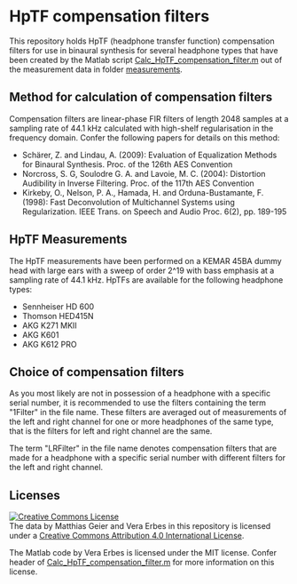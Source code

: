 # HpTF compensation filters
This repository holds HpTF (headphone transfer function) compensation filters for use in binaural synthesis for several headphone types that have been created by the Matlab script [Calc_HpTF_compensation_filter.m](http://github.com/spatialaudio/hptf-compensation-filters/blob/master/Calc_HpTF_compensation_filter.m) out of the measurement data in folder [measurements](http://github.com/spatialaudio/hptf-compensation-filters/tree/master/compensation_filters).

## Method for calculation of compensation filters
Compensation filters are linear-phase FIR filters of length 2048 samples at a sampling rate of 44.1 kHz calculated with high-shelf regularisation in the frequency domain. Confer the following papers for details on this method:
* Schärer, Z. and Lindau, A. (2009): Evaluation of Equalization Methods for Binaural Synthesis. Proc. of the 126th AES Convention
* Norcross, S. G, Soulodre G. A. and Lavoie, M. C. (2004): Distortion Audibility in Inverse Filtering. Proc. of the 117th AES Convention
* Kirkeby, O., Nelson, P. A., Hamada, H. and Orduna-Bustamante, F. (1998): Fast Deconvolution of Multichannel Systems using Regularization. IEEE Trans. on Speech and Audio Proc. 6(2), pp. 189-195

## HpTF Measurements
The HpTF measurements have been performed on a KEMAR 45BA dummy head with large ears with a sweep of order 2^19 with bass emphasis at a sampling rate of 44.1 kHz. HpTFs are available for the following headphone types:
* Sennheiser HD 600
* Thomson HED415N
* AKG K271 MKII
* AKG K601
* AKG K612 PRO

## Choice of compensation filters
As you most likely are not in possession of a headphone with a specific serial number, it is recommended to use the filters containing the term "1Filter" in the file name. These filters are averaged out of measurements of the left and right channel for one or more headphones of the same type, that is the filters for left and right channel are the same.

The term "LRFilter" in the file name denotes compensation filters that are made for a headphone with a specific serial number with different filters for the left and right channel.

## Licenses
<a rel="license" href="http://creativecommons.org/licenses/by/4.0/"><img alt="Creative Commons License" style="border-width:0" src="https://i.creativecommons.org/l/by/4.0/88x31.png" /></a><br />The data by Matthias Geier and Vera Erbes in this repository is licensed under a <a rel="license" href="http://creativecommons.org/licenses/by/4.0/">Creative Commons Attribution 4.0 International License</a>.

The Matlab code by Vera Erbes is licensed under the MIT license. Confer header of [Calc_HpTF_compensation_filter.m](http://github.com/spatialaudio/hptf-compensation-filters/blob/master/Calc_HpTF_compensation_filter.m) for more information on this license.
